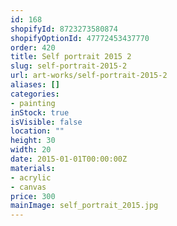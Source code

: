 ```yaml
---
id: 168
shopifyId: 8723273580874
shopifyOptionId: 47772453437770
order: 420
title: Self portrait 2015 2
slug: self-portrait-2015-2
url: art-works/self-portrait-2015-2
aliases: []
categories:
- painting
inStock: true
isVisible: false
location: ""
height: 30
width: 20
date: 2015-01-01T00:00:00Z
materials:
- acrylic
- canvas
price: 300
mainImage: self_portrait_2015.jpg
---
```

